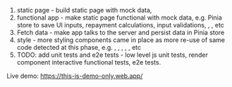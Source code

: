 1. static page - build static page with mock data, <repayment-calculator>
2. functional app - make static page functional with mock data, e.g. Pinia store to save UI inputs, repayment calculations, input validations, <base-input>, <base-select>, etc
3. Fetch data - make app talks to the server and persist data in Pinia store
4. style - more styling components came in place as more re-use of same code detected at this phase, e.g. <base-txt>, <base-row>, <calculator-input-group>, <calculator-select-group>, <calculator-row>, etc
5. TODO: add unit tests and e2e tests - low level js unit tests, render component interactive functional tests, e2e tests.

Live demo: https://this-is-demo-only.web.app/